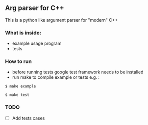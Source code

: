 ## Arg parser for C++

This is a python like argument parser for "modern" C++

### What is inside:
- example usage program
- tests

### How to run
- before running tests google test framework needs to be installed
- run make to compile example or tests e.g. :
```
$ make example

$ make test
```

### TODO
- [ ] Add tests cases
